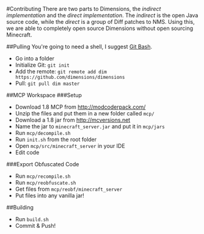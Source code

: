 #Contributing
There are two parts to Dimensions, the *indirect implementation* and the *direct implementation*. The *indirect* is the open Java source code, while the *direct* is a group of Diff patches to NMS. Using this, we are able to completely open source Dimensions without open sourcing Minecraft.

##Pulling
You're going to need a shell, I suggest [Git Bash](http://git-scm.com/downloads).
* Go into a folder
* Initialize Git: `git init`
* Add the remote: `git remote add dim https://github.com/dimensions/dimensions`
* Pull: `git pull dim master`


##MCP Workspace
###Setup
* Download 1.8 MCP from http://modcoderpack.com/
* Unzip the files and put them in a new folder called `mcp/`
* Download a 1.8 jar from http://mcversions.net
* Name the jar to `minecraft_server.jar` and put it in `mcp/jars`
* Run `mcp/decompile.sh`
* Run `init.sh` from the root folder
* Open `mcp/src/minecraft_server` in your IDE
* Edit code

###Export Obfuscated Code
* Run `mcp/recompile.sh`
* Run `mcp/reobfuscate.sh`
* Get files from `mcp/reobf/minecraft_server`
* Put files into any vanilla jar!

##Building
* Run `build.sh`
* Commit & Push!
